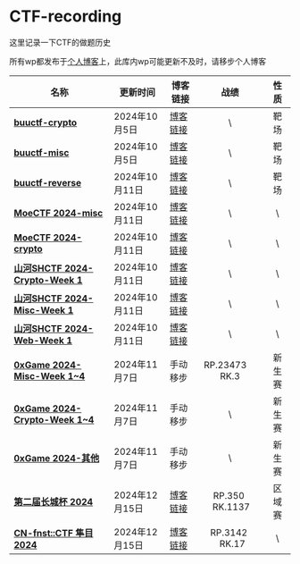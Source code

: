 # CTF-recording

这里记录一下CTF的做题历史

所有wp都发布于[个人博客](https://seandictionary.top)上，此库内wp可能更新不及时，请移步个人博客

| 名称                                                                                   | 更新时间       | 博客链接                                                              |         战绩         |  性质  |
| -------------------------------------------------------------------------------------- | -------------- | --------------------------------------------------------------------- | :------------------: | :----: |
| **[buuctf-crypto](/buuctf/buuctf-crypto.md)**                                       | 2024年10月5日  | [博客链接](https://seandictionary.top/buuctf-crypto/)                    |          \          |  靶场  |
| **[buuctf-misc](/buuctf/buuctf-misc.md)**                                           | 2024年10月5日  | [博客链接](https://seandictionary.top/buuctf-misc/)                      |          \          |  靶场  |
| **[buuctf-reverse](/buuctf/buuctf-reverse.md)**                                     | 2024年10月11日 | [博客链接](https://seandictionary.top/buuctf-reverse/)                   |          \          |  靶场  |
| **[MoeCTF 2024-misc](/MoeCTF-2024/MoeCTF-2024-misc.md)**                            | 2024年10月11日 | [博客链接](https://seandictionary.top/moectf-2024-misc/)                 |          \          |   \   |
| **[MoeCTF 2024-crypto](/MoeCTF-2024/MoeCTF-2024-crypto.md)**                        | 2024年10月11日 | [博客链接](https://seandictionary.top/moectf-2024-crypto/)               |          \          |   \   |
| **[山河SHCTF 2024-Crypto-Week 1](/山河SHCTF-2024/山河SHCTF-2024-Crypto-Week-1.md)** | 2024年10月11日 | [博客链接](https://seandictionary.top/shctf-2024-crypto-week-1/)         |          \          |   \   |
| **[山河SHCTF 2024-Misc-Week 1](/山河SHCTF-2024/山河SHCTF-2024-Misc-Week-1.md)**     | 2024年10月11日 | [博客链接](https://seandictionary.top/shctf-2024-misc-week-1/)           |          \          |   \   |
| **[山河SHCTF 2024-Web-Week 1](/山河SHCTF-2024/山河SHCTF-2024-Web-Week-1.md)**       | 2024年10月11日 | [博客链接](https://seandictionary.top/shctf-2024-web-week-1/)            |          \          |   \   |
| **[0xGame 2024-Misc-Week 1~4](/0xGame-2024/0xGame-2024-Misc.md)**                   | 2024年11月7日  | 手动移步                                                              | RP.23473     RK.3 | 新生赛 |
| **[0xGame 2024-Crypto-Week 1~4](/0xGame-2024/0xGame-2024-Crypto.md)**               | 2024年11月7日  | 手动移步                                                              |          \          | 新生赛 |
| **[0xGame 2024-其他](/0xGame-2024)**                                                | 2024年11月7日  | 手动移步                                                              |          \          | 新生赛 |
| **[第二届长城杯 2024](第二届长城杯-2024\writeup.md)**                               | 2024年12月15日 | [博客链接](https://seandictionary.top/%e9%95%bf%e5%9f%8e%e6%9d%af-2024/) |  RP.350   RK.1137  | 区域赛 |
| **[CN-fnst::CTF 隼目 2024](隼目CN-fnst-2024\隼目CN-fnst-2024.md)**                  | 2024年12月15日 | [博客链接](https://seandictionary.top/cn-fnst/)                          | RP.3142    RK.17 |   \   |
